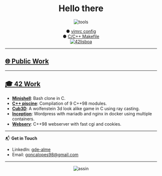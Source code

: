 <!DOCTYPE html>
<h1 align="center">Hello there</h1>
<p align="center">
<img src="https://i.ibb.co/qCPCpmn/tools.png" alt="tools" border="0">
</p>

<p align="center">
	<a>● </a>
	<a href="https://github.com/gde-alme/vimrc">vimrc config</a>
	<br>
	<a>● </a>
	<a href="https://github.com/gde-alme/Makefile">C/C++ Makefile</a>
	<br>
	<a href="https://www.42lisboa.com/"><img src="https://i.ibb.co/QDS169b/42lisboa.png" alt="42lisboa" border="0">
</p>

---

## 🌐 Public Work

---

## 🎓 42 Work
- **[Minishell](https://github.com/zet1r/42-minishell)**: Bash clone in C. 
- **[C++ piscine](https://github.com/gde-alme/42/CPP-modules)**: Compilation of 9 C++98 modules.
- **[Cub3D](https://github.com/gde-alme/42/cub3d-Raycaster)**: A wolfenstein 3d look alike game in C using ray casting.
- **[Inception](https://github.com/gde-alme/42/inception)**: Wordpress with mariadb and nginx in docker using multiple containers.
- **[Webserv](https://github.com/gde-alme/42/webserv)**: C++98 webserver with fast cgi and cookies.
  
---

📬 **Get in Touch**
- LinkedIn: [gde-alme](https://www.linkedin.com/in/gde-alme)
- Email: goncalopes98@gmail.com

---

<p align="center">
<img src="https://i.ibb.co/YR2p9jP/assin.png" alt="assin" border="0">
</p>
